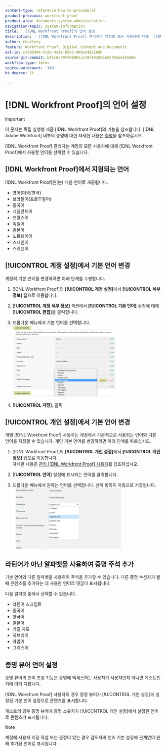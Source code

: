 ```yaml
---
content-type: reference;how-to-procedural
product-previous: workfront-proof
product-area: documents;system-administration
navigation-topic: system-information
title: ' [!DNL Workfront Proof]의 언어 설정'
description: ' [!DNL Workfront Proof] 관리자는 계정의 모든 사용자에 대해  [!DNL Workfront Proof] 에서 사용할 언어를 선택할 수 있습니다.'
author: Courtney
feature: Workfront Proof, Digital Content and Documents
exl-id: ca585494-5cda-4c41-b9b2-908e24d210d6
source-git-commit: bf6c6c497d98d91ca78f892606a52f82ee4b5666
workflow-type: tm+mt
source-wordcount: '349'
ht-degree: 2%

---
```


# [!DNL Workfront Proof]의 언어 설정

>[!IMPORTANT]
>
>이 문서는 독립 실행형 제품 [!DNL Workfront Proof]의 기능을 참조합니다. [!DNL Adobe Workfront] 내부의 증명에 대한 자세한 내용은 [증명](../../../review-and-approve-work/proofing/proofing.md)을 참조하십시오.

[!DNL Workfront Proof] 관리자는 계정의 모든 사용자에 대해 [!DNL Workfront Proof]에서 사용할 언어를 선택할 수 있습니다.

## [!DNL Workfront Proof]에서 지원되는 언어

[!DNL Workfront Proof]은(는) 다음 언어로 제공됩니다.

* 영어(미국/영국)
* 브라질어(포르투갈어)
* 중국어
* 네덜란드어
* 프랑스어
* 독일어
* 일본어
* 노르웨이어
* 스페인어
* 스웨덴어

## [!UICONTROL 계정 설정]에서 기본 언어 변경

계정의 기본 언어를 변경하려면 아래 단계를 수행합니다.

1. [!DNL Workfront Proof]의 **[!UICONTROL 계정 설정]**&#x200B;에서 **[!UICONTROL 세부 정보]** 탭으로 이동합니다.

1. **[!UICONTROL 계정 세부 정보]** 섹션에서 **[!UICONTROL 기본 언어]** 설정에 대해 **[!UICONTROL 편집]**&#x200B;을 클릭합니다.

1. 드롭다운 메뉴에서 기본 언어를 선택합니다.\
   ![account_language_setting.png](assets/account-language-setting-350x230.png)

1. **[!UICONTROL 저장].** 클릭

## [!UICONTROL 개인 설정]에서 기본 언어 변경

개별 [!DNL Workfront Proof] 사용자는 계정에서 기본적으로 사용되는 언어와 다른 언어를 지정할 수 있습니다. 개인 기본 언어를 변경하려면 아래 단계를 따르십시오.

1. [!DNL Workfront Proof]의 **[!UICONTROL 개인 설정]**&#x200B;에서 **[!UICONTROL 개인 정보]** 탭으로 이동합니다.\
   자세한 내용은 [관리 [!DNL Workfront Proof] 사용자](../../../workfront-proof/wp-acct-admin/account-settings/manage-wp-users.md)를 참조하십시오.

1. **[!UICONTROL 언어]** 설정에 표시되는 언어를 클릭합니다.
1. 드롭다운 메뉴에서 원하는 언어를 선택합니다. 선택 항목이 자동으로 저장됩니다.\
   ![personal_language_setting.png](assets/personal-language-setting-350x197.png)

## 라틴어가 아닌 알파벳을 사용하여 증명 주석 추가

기본 언어와 다른 알파벳을 사용하여 주석을 추가할 수 있습니다. 다른 증명 수신자가 볼 때 콘텐츠를 추가하는 데 사용한 언어로 댓글이 표시됩니다.

다음 알파벳 중에서 선택할 수 있습니다.

* 라틴어 스크립트
* 중국어
* 한국어
* 일본어
* 키릴 자모
* 히브리어
* 아랍어
* 그리스어

## 증명 뷰어 언어 설정

증명 뷰어의 언어 조정 기능은 증명에 액세스하는 사용자가 사용자인지 아니면 게스트인지에 따라 다릅니다.

[!DNL Workfront Proof] 사용자의 경우 증명 뷰어가 [!UICONTROL 개인 설정]에 설정된 기본 언어 설정으로 콘텐츠를 표시합니다.

게스트의 경우 증명 뷰어에 증명 소유자가 [!UICONTROL 개인 설정]에서 설정한 언어로 콘텐츠가 표시됩니다.

>[!NOTE]
>
>계정에 사용자 지정 작업 또는 결정이 있는 경우 검토자의 언어 기본 설정에 관계없이 원래 추가된 언어로 표시됩니다.
